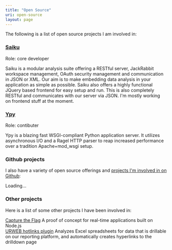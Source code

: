 ```yaml
---
title: "Open Source"
uri: open-source
layout: page
---
```


The following is a list of open source projects I am involved in:

### [Saiku](http://www.analytical-labs.com/)

Role: core developer

Saiku is a modular analysis suite offering a RESTful server, JackRabbit workspace management, OAuth security management and communication in JSON or XML. Our aim is to make embedding data analysis in your application as simple as possible. Saiku also offers a highly functional JQuery based frontend for easy setup and run. This is also completely RESTful and communicates with our server via JSON. I'm mostly working on frontend stuff at the moment.

### [Ypy](http://yieldproject.org/ypy.html)

Role: contibuter

Ypy is a blazing fast WSGI-compliant Python application server. It utilizes asynchronous I/O and a Ragel HTTP parser to reap increased performance over a tradition Apache+mod_wsgi setup.

### Github projects

I also have a variety of open source offerings and [projects I'm involved in on Github](https://github.com/thinkjson):

<p id="projects">Loading...</p>

### Other projects

Here is a list of some other projects I have been involved in:

[Capture the Flag](https://github.com/stetson/Capture-The-Flag) A proof of concept for real-time applications built on Node.js   
[URWEB hotlinks plugin](https://github.com/stetson/URWEB-excel-hotlinks-plugin) Analyzes Excel spreadsheets for data that is drillable on our reporting platform, and automatically creates hyperlinks to the drilldown page   


